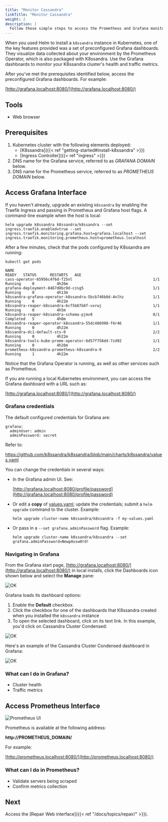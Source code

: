```yaml
---
title: "Monitor Cassandra"
linkTitle: "Monitor Cassandra"
weight: 2
description: |
  Follow these simple steps to access the Prometheus and Grafana monitoring interfaces.
---
```


When you used Helm to install a `k8ssandra` instance in Kubernetes, one of the key features provided was a set of preconfigured Grafana dashboards. They visualize data collected about your environment by the Prometheus Operator, which is also packaged with K8ssandra. Use the Grafana dashboards to monitor your K8ssandra cluster's health and traffic metrics.  

After you've met the prerequisites identified below, access the preconfigured Grafana dashboards. For example:

[http://grafana.localhost:8080/](http://grafana.localhost:8080/)

## Tools

* Web browser

## Prerequisites

1. Kubernetes cluster with the following elements deployed:
   * [K8ssandra]({{< ref "getting-started#install-k8ssandra" >}})
   * [Ingress Controller]({{< ref "ingress" >}})
1. DNS name for the Grafana service, referred to as _GRAFANA DOMAIN_ below.
1. DNS name for the Prometheus service, referred to as _PROMETHEUS DOMAIN_
   below.

## Access Grafana Interface

If you haven't already, upgrade an existing `k8ssandra` by enabling the Traefik Ingress and passing in Prometheus and Grafana host flags. A command-line example when the host is local:

`helm upgrade k8ssandra k8ssandra/k8ssandra --set ingress.traefik.enabled=true --set ingress.traefik.monitoring.grafana.host=grafana.localhost --set ingress.traefik.monitoring.prometheus.host=prometheus.localhost`

After a few minutes, check that the pods configured by K8ssandra are running:

`kubectl get pods`
```
NAME                                                              READY   STATUS      RESTARTS   AGE
cass-operator-65956c4f6d-f25nl                                    1/1     Running     0          4h26m
grafana-deployment-8467d8bc9d-czsg5                               1/1     Running     0          4h13m
k8ssandra-grafana-operator-k8ssandra-5bcb746b8d-4nlhz             1/1     Running     0          4h22m
k8ssandra-reaper-k8ssandra-6cf5b87b8f-vxrwj                       1/1     Running     0          4h5m
k8ssandra-reaper-k8ssandra-schema-pjmv8                           0/1     Completed   5          4h8m
k8ssandra-reaper-operator-k8ssandra-55dc486998-f4r46              1/1     Running     0          4h22m
k8ssandra-dc1-default-sts-0                                       2/2     Running     0          4h22m
k8ssandra-tools-kube-prome-operator-6d57f758dd-7zd92              1/1     Running     0          4h26m
prometheus-k8ssandra-prometheus-k8ssandra-0                       2/2     Running     1          4h22m
```

Notice that the Grafana Operator is running, as well as other services such as Prometheus.

If you are running a local Kubernetes environment, you can access the Grafana dashboard with a URL such as:

[http://grafana.localhost:8080/](http://grafana.localhost:8080/)

### Grafana credentials

The default configured credentials for Grafana are:

```
grafana:
  adminUser: admin
  adminPassword: secret
```

Refer to:

https://github.com/k8ssandra/k8ssandra/blob/main/charts/k8ssandra/values.yaml

You can change the credentials in several ways:

* In the Grafana admin UI. See:

    [http://grafana.localhost:8080/profile/password](http://grafana.localhost:8080/profile/password)

* Or edit a **copy** of [values.yaml](https://github.com/k8ssandra/k8ssandra/blob/main/charts/k8ssandra/values.yaml); update the credentials; submit a `helm upgrade` command to the cluster. Example: 

    `helm upgrade cluster-name k8ssandra/k8ssandra -f my-values.yaml`
 
* Or pass in a `--set grafana.adminPassword` flag. Example:

    `helm upgrade cluster-name k8ssandra/k8ssandra --set  grafana.adminPassword=NewpAssw0rd!`

### Navigating in Grafana

From the Grafana start page, [http://grafana.localhost:8080/](http://grafana.localhost:8080/) in local installs, click the Dashboards icon shown below and select the **Manage** pane:

![OK](grafana-dashboards-icon.png)

Grafana loads its dashboard options:

1. Enable the **Default** checkbox.
1. Click the checkbox for one of the dashboards that K8ssandra created when you installed the `k8ssandra` instance
1. To open the selected dashboard, click on its text link. In this example, you'd click on Cassandra Cluster Condensed:

![OK](grafana-dashboards-default-selected1.png)

Here's an example of the Cassandra Cluster Condensed dashboard in Grafana:

![OK](grafana-cass-cluster-condensed.png)

### What can I do in Grafana?

* Cluster health
* Traffic metrics

## Access Prometheus Interface

![Prometheus UI](prometheus-example.png)

Prometheus is available at the following address:

**http://PROMETHEUS_DOMAIN/**

For example:

[http://prometheus.localhost:8080/](http://prometheus.localhost:8080/)

### What can I do in Prometheus?

* Validate servers being scraped
* Confirm metrics collection

## Next

Access the [Repair Web interface]({{< ref "/docs/topics/repair/" >}}).

